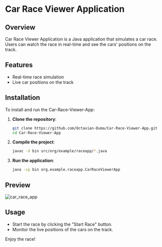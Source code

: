 # Car Race Viewer Application

## Overview
Car Race Viewer Application is a Java application that simulates a car race. Users can watch the race in real-time and see the cars' positions on the track.

## Features
- Real-time race simulation
- Live car positions on the track

## Installation
To install and run the Car-Race-Viewer-App:

1. **Clone the repository**:
    ```sh
    git clone https://github.com/Octavian-Duma/Car-Race-Viewer-App.git
    cd Car-Race-Viewer-App
    ```

2. **Compile the project**:
    ```sh
    javac -d bin src/org/example/raceapp/*.java
    ```

3. **Run the application**:
    ```sh
    java -cp bin org.example.raceapp.CarRaceViewerApp
    ```

## Preview

![car_race_app](https://github.com/user-attachments/assets/dba3cebe-f362-4482-8f51-166dbf58b4fd)

## Usage
- Start the race by clicking the "Start Race" button.
- Monitor the live positions of the cars on the track.

Enjoy the race!
